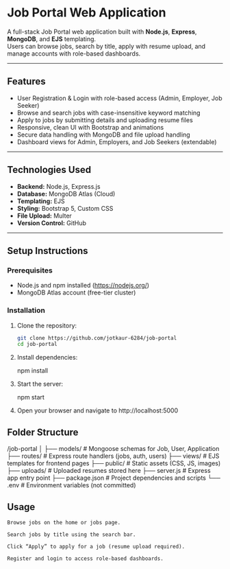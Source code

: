 # Job Portal Web Application

A full-stack Job Portal web application built with **Node.js**, **Express**, **MongoDB**, and **EJS** templating.  
Users can browse jobs, search by title, apply with resume upload, and manage accounts with role-based dashboards.

---

## Features

- User Registration & Login with role-based access (Admin, Employer, Job Seeker)  
- Browse and search jobs with case-insensitive keyword matching  
- Apply to jobs by submitting details and uploading resume files  
- Responsive, clean UI with Bootstrap and animations 
- Secure data handling with MongoDB and file upload handling  
- Dashboard views for Admin, Employers, and Job Seekers (extendable)  

---

## Technologies Used

- **Backend:** Node.js, Express.js  
- **Database:** MongoDB Atlas (Cloud)  
- **Templating:** EJS  
- **Styling:** Bootstrap 5, Custom CSS  
- **File Upload:** Multer  
- **Version Control:** GitHub  

---

## Setup Instructions

### Prerequisites

- Node.js and npm installed (https://nodejs.org/)  
- MongoDB Atlas account (free-tier cluster)  

### Installation

1. Clone the repository:
   ```bash
   git clone https://github.com/jotkaur-6284/job-portal
   cd job-portal

2. Install dependencies:

   npm install

3. Start the server:

    npm start

4. Open your browser and navigate to http://localhost:5000


## Folder Structure

/job-portal
│
├── models/            # Mongoose schemas for Job, User, Application
├── routes/            # Express route handlers (jobs, auth, users)
├── views/             # EJS templates for frontend pages
├── public/            # Static assets (CSS, JS, images)
├── uploads/           # Uploaded resumes stored here
├── server.js          # Express app entry point
├── package.json       # Project dependencies and scripts
└── .env               # Environment variables (not committed)

## Usage

    Browse jobs on the home or jobs page.

    Search jobs by title using the search bar.

    Click “Apply” to apply for a job (resume upload required).

    Register and login to access role-based dashboards.
